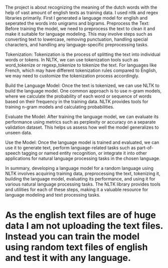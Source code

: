 The project is about recognizing the meaning of the dutch words with the help of vast amount of english texts as training data.
I used nltk and regex libraries primarily.
First I generated a language model for english and seperated the words into unigrams and bigrams.
Preprocess the Text: Before training the model, we need to preprocess the text to clean it and make it suitable for language modeling. This may involve steps such as converting text to lowercase, removing punctuation, handling special characters, and handling any language-specific preprocessing tasks.

Tokenization: Tokenization is the process of splitting the text into individual words or tokens. In NLTK, we can use tokenization tools such as word_tokenize or regexp_tokenize to tokenize the text. For languages like French, which may have different tokenization rules compared to English, we may need to customize the tokenization process accordingly.

Build the Language Model: Once the text is tokenized, we can use NLTK to build the language model. One common approach is to use n-gram models, where we calculate the probability of each word or sequence of words based on their frequency in the training data. NLTK provides tools for training n-gram models and calculating probabilities.

Evaluate the Model: After training the language model, we can evaluate its performance using metrics such as perplexity or accuracy on a separate validation dataset. This helps us assess how well the model generalizes to unseen data.

Use the Model: Once the language model is trained and evaluated, we can use it to generate text, perform language-related tasks such as part-of-speech tagging or named entity recognition, or integrate it into other applications for natural language processing tasks in the chosen language.

In summary, developing a language model for a random language using NLTK involves acquiring training data, preprocessing the text, tokenizing it, building the language model, evaluating its performance, and using it for various natural language processing tasks. The NLTK library provides tools and utilities for each of these steps, making it a valuable resource for language modeling and text processing tasks.

# As the english text files are of huge data I am not uploading the text files. Instead you can train the model using random text files of english and test it with any language.
